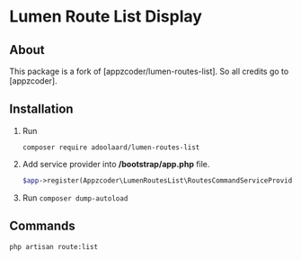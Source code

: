 # Lumen Route List Display

<!-- [![Total Downloads](https://poser.pugx.org/appzcoder/lumen-routes-list/d/total.svg)](https://packagist.org/packages/appzcoder/lumen-routes-list) -->
<!-- [![Latest Stable Version](https://poser.pugx.org/appzcoder/lumen-routes-list/v/stable.svg)](https://packagist.org/packages/appzcoder/lumen-routes-list) -->
<!-- [![Latest Unstable Version](https://poser.pugx.org/appzcoder/lumen-routes-list/v/unstable.svg)](https://packagist.org/packages/appzcoder/lumen-routes-list) -->
<!-- [![License](https://poser.pugx.org/appzcoder/lumen-routes-list/license.svg)](https://packagist.org/packages/appzcoder/lumen-routes-list) -->

## About
This package is a fork of [appzcoder/lumen-routes-list]. So all credits go to [appzcoder].

## Installation

1. Run
    ```
    composer require adoolaard/lumen-routes-list
    ```

2. Add service provider into **/bootstrap/app.php** file.
    ```php
    $app->register(Appzcoder\LumenRoutesList\RoutesCommandServiceProvider::class);
    ```
3. Run ```composer dump-autoload```

## Commands

```
php artisan route:list
```
